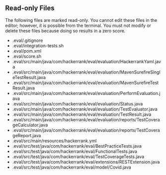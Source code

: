 ## Read-only Files
The following files are marked read-only. You cannot edit these files
in the editor; however, it is possible from the terminal. You must not
modify or delete these files because doing so results in a zero score.

* .eval/.gitignore
* .eval/integration-tests.sh
* .eval/pom.xml
* .eval/score.sh
* .eval/src/main/java/com/hackerrank/eval/evaluation/HackerrankYaml.java
* .eval/src/main/java/com/hackerrank/eval/evaluation/MavenSurefireSingleTestResult.java
* .eval/src/main/java/com/hackerrank/eval/evaluation/MavenSurefireTestResult.java
* .eval/src/main/java/com/hackerrank/eval/evaluation/PerformEvaluation.java
* .eval/src/main/java/com/hackerrank/eval/evaluation/Status.java
* .eval/src/main/java/com/hackerrank/eval/evaluation/TestEvaluator.java
* .eval/src/main/java/com/hackerrank/eval/evaluation/TestResult.java
* .eval/src/main/java/com/hackerrank/eval/evaluation/reports/TestCoverageCalculator.java
* .eval/src/main/java/com/hackerrank/eval/evaluation/reports/TestCoverageReport.java
* .eval/src/main/resources/hackerrank.yml
* .eval/src/test/java/com/hackerrank/eval/BestPracticeTests.java
* .eval/src/test/java/com/hackerrank/eval/FunctionalTests.java
* .eval/src/test/java/com/hackerrank/eval/TestCoverageTests.java
* .eval/src/test/java/com/hackerrank/eval/extensions/RESTExtension.java
* .eval/src/test/java/com/hackerrank/eval/model/Covid.java